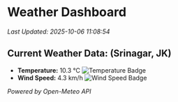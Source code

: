 
# Weather Dashboard

_Last Updated: 2025-10-06 11:08:54_

## Current Weather Data: (Srinagar, JK)
- **Temperature:** 10.3 °C ![Temperature Badge](https://img.shields.io/badge/Temperature-Low%20Temp-blue)
- **Wind Speed:** 4.3 km/h ![Wind Speed Badge](https://img.shields.io/badge/Wind%20Speed-Light%20Wind-blue)

*Powered by Open-Meteo API*
